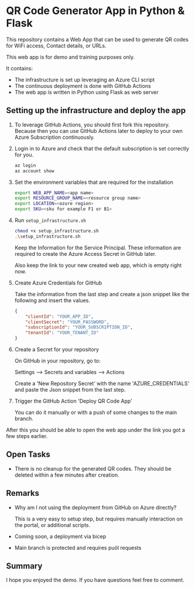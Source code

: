 # QR Code Generator App in Python & Flask

This repository contains a Web App that can be used to generate QR codes for WiFi access, Contact details, or URLs.

This web app is for demo and training purposes only.

It contains:

- The infrastructure is set up leveraging an Azure CLI script
- The continuous deployment is done with GitHub Actions
- The web app is written in Python using Flask as web server

## Setting up the infrastructure and deploy the app

1. To leverage GitHub Actions, you should first fork this repository. Because then you can use GitHub Actions later to deploy to your own Azure Subscription continuously.

1. Login in to Azure and check that the default subscription is set correctly for you.

    ```bash
    az login
    az account show
    ```

1. Set the environment variables that are required for the installation

    ```bash
    export WEB_APP_NAME=<app name>
    export RESOURCE_GROUP_NAME=<resource group name>
    export LOCATION=<azure region>
    export SKU=<sku for example F1 or B1>
    ```

1. Run `setup_infrastructure.sh`

   ```bash
   chmod +x setup_infrastructure.sh
   .\setup_infrastructure.sh
   ```

    Keep the Information for the Service Principal. These information are required to create the Azure Access Secret in GitHub later.

    Also keep the link to your new created web app, which is empty right now.

1. Create Azure Credentials for GitHub

    Take the information from the last step and create a json snippet like the following and insert the values.

    ```json
    {
        "clientId": "YOUR_APP_ID",
        "clientSecret": "YOUR_PASSWORD",
        "subscriptionId": "YOUR_SUBSCRIPTION_ID",
        "tenantId": "YOUR_TENANT_ID"
    }
    ```

1. Create a Secret for your repository

    On GitHub in your repository, go to:

    Settings --> Secrets and variables --> Actions

    Create a 'New Repository Secret' with the name 'AZURE_CREDENTIALS' and paste the Json snippet from the last step.

1. Trigger the GitHub Action 'Deploy QR Code App'

    You can do it manually or with a push of some changes to the main branch.

After this you should be able to open the web app under the link you got a few steps earlier.

## Open Tasks

- There is no cleanup for the generated QR codes. They should be deleted within a few minutes after creation.

## Remarks

- Why am I not using the deployment from GitHub on Azure directly?

    This is a very easy to setup step, but requires manually interaction on the portal, or additional scripts.

- Coming soon, a deployment via bicep

- Main branch is protected and requires puöl requests

## Summary

I hope you enjoyed the demo. If you have questions feel free to comment.
